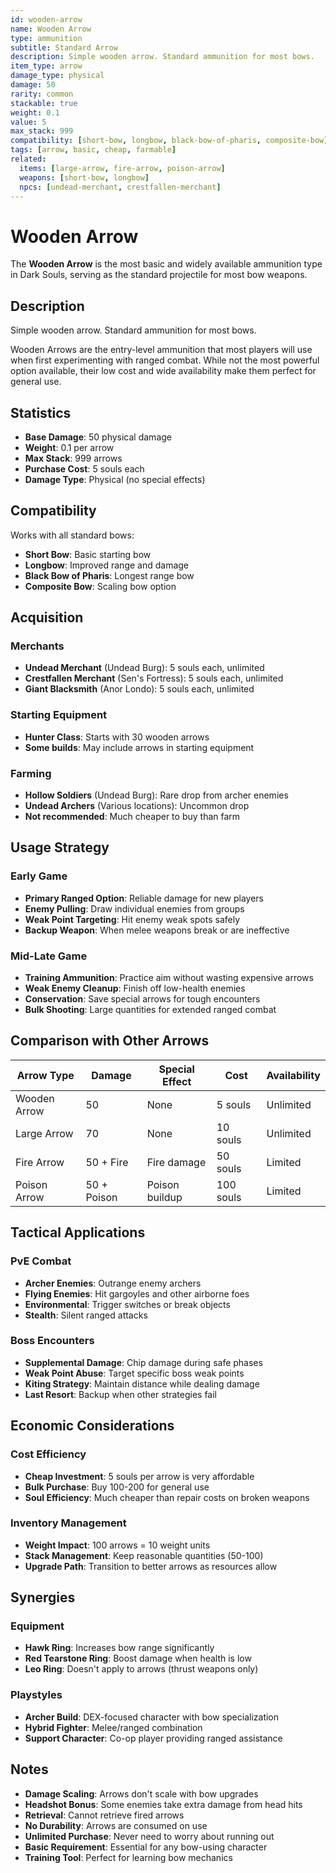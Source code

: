 ```yaml
---
id: wooden-arrow
name: Wooden Arrow
type: ammunition
subtitle: Standard Arrow
description: Simple wooden arrow. Standard ammunition for most bows.
item_type: arrow
damage_type: physical
damage: 50
rarity: common
stackable: true
weight: 0.1
value: 5
max_stack: 999
compatibility: [short-bow, longbow, black-bow-of-pharis, composite-bow]
tags: [arrow, basic, cheap, farmable]
related:
  items: [large-arrow, fire-arrow, poison-arrow]
  weapons: [short-bow, longbow]
  npcs: [undead-merchant, crestfallen-merchant]
---
```


# Wooden Arrow

The **Wooden Arrow** is the most basic and widely available ammunition type in Dark Souls, serving as the standard projectile for most bow weapons.

## Description

Simple wooden arrow. Standard ammunition for most bows.

Wooden Arrows are the entry-level ammunition that most players will use when first experimenting with ranged combat. While not the most powerful option available, their low cost and wide availability make them perfect for general use.

## Statistics

- **Base Damage**: 50 physical damage
- **Weight**: 0.1 per arrow
- **Max Stack**: 999 arrows
- **Purchase Cost**: 5 souls each
- **Damage Type**: Physical (no special effects)

## Compatibility

Works with all standard bows:
- **Short Bow**: Basic starting bow
- **Longbow**: Improved range and damage
- **Black Bow of Pharis**: Longest range bow
- **Composite Bow**: Scaling bow option

## Acquisition

### Merchants
- **Undead Merchant** (Undead Burg): 5 souls each, unlimited
- **Crestfallen Merchant** (Sen's Fortress): 5 souls each, unlimited
- **Giant Blacksmith** (Anor Londo): 5 souls each, unlimited

### Starting Equipment
- **Hunter Class**: Starts with 30 wooden arrows
- **Some builds**: May include arrows in starting equipment

### Farming
- **Hollow Soldiers** (Undead Burg): Rare drop from archer enemies
- **Undead Archers** (Various locations): Uncommon drop
- **Not recommended**: Much cheaper to buy than farm

## Usage Strategy

### Early Game
- **Primary Ranged Option**: Reliable damage for new players
- **Enemy Pulling**: Draw individual enemies from groups
- **Weak Point Targeting**: Hit enemy weak spots safely
- **Backup Weapon**: When melee weapons break or are ineffective

### Mid-Late Game
- **Training Ammunition**: Practice aim without wasting expensive arrows
- **Weak Enemy Cleanup**: Finish off low-health enemies
- **Conservation**: Save special arrows for tough encounters
- **Bulk Shooting**: Large quantities for extended ranged combat

## Comparison with Other Arrows

| Arrow Type | Damage | Special Effect | Cost | Availability |
|------------|--------|----------------|------|--------------|
| Wooden Arrow | 50 | None | 5 souls | Unlimited |
| Large Arrow | 70 | None | 10 souls | Unlimited |
| Fire Arrow | 50 + Fire | Fire damage | 50 souls | Limited |
| Poison Arrow | 50 + Poison | Poison buildup | 100 souls | Limited |

## Tactical Applications

### PvE Combat
- **Archer Enemies**: Outrange enemy archers
- **Flying Enemies**: Hit gargoyles and other airborne foes
- **Environmental**: Trigger switches or break objects
- **Stealth**: Silent ranged attacks

### Boss Encounters
- **Supplemental Damage**: Chip damage during safe phases
- **Weak Point Abuse**: Target specific boss weak points
- **Kiting Strategy**: Maintain distance while dealing damage
- **Last Resort**: Backup when other strategies fail

## Economic Considerations

### Cost Efficiency
- **Cheap Investment**: 5 souls per arrow is very affordable
- **Bulk Purchase**: Buy 100-200 for general use
- **Soul Efficiency**: Much cheaper than repair costs on broken weapons

### Inventory Management
- **Weight Impact**: 100 arrows = 10 weight units
- **Stack Management**: Keep reasonable quantities (50-100)
- **Upgrade Path**: Transition to better arrows as resources allow

## Synergies

### Equipment
- **Hawk Ring**: Increases bow range significantly
- **Red Tearstone Ring**: Boost damage when health is low
- **Leo Ring**: Doesn't apply to arrows (thrust weapons only)

### Playstyles
- **Archer Build**: DEX-focused character with bow specialization
- **Hybrid Fighter**: Melee/ranged combination
- **Support Character**: Co-op player providing ranged assistance

## Notes

- **Damage Scaling**: Arrows don't scale with bow upgrades
- **Headshot Bonus**: Some enemies take extra damage from head hits
- **Retrieval**: Cannot retrieve fired arrows
- **No Durability**: Arrows are consumed on use
- **Unlimited Purchase**: Never need to worry about running out
- **Basic Requirement**: Essential for any bow-using character
- **Training Tool**: Perfect for learning bow mechanics